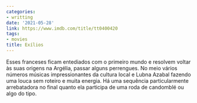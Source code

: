 ```yaml
---
categories:
- writting
date: '2021-05-28'
link: https://www.imdb.com/title/tt0400420
tags:
- movies
title: Exílios
---
```


Esses franceses ficam entediados com o primeiro mundo e resolvem voltar às suas origens na Argélia, passar alguns perrengues. No meio vários números músicas impressionantes da cultura local e Lubna Azabal fazendo uma louca sem roteiro e muita energia. Há uma sequência particularmente arrebatadora no final quanto ela participa de uma roda de candomblé ou algo do tipo.
